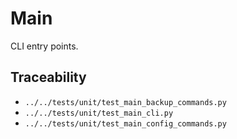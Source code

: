 # Main

CLI entry points.

## Traceability

- `../../tests/unit/test_main_backup_commands.py`
- `../../tests/unit/test_main_cli.py`
- `../../tests/unit/test_main_config_commands.py`
